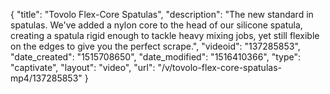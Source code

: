 {
    "title": "Tovolo Flex-Core Spatulas",
    "description": "The new standard in spatulas. We've added a nylon core to the head of our silicone spatula, creating a spatula rigid enough to tackle heavy mixing jobs, yet still flexible on the edges to give you the perfect scrape.",
    "videoid": "137285853",
    "date_created": "1515708650",
    "date_modified": "1516410366",
    "type": "captivate",
    "layout": "video",
    "url": "\/v\/tovolo-flex-core-spatulas-mp4\/137285853"
}